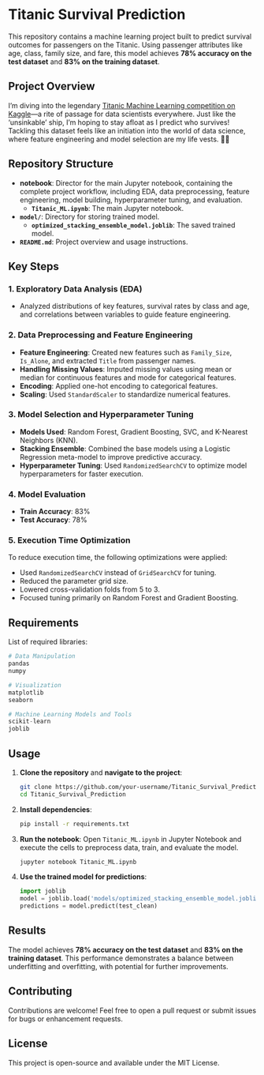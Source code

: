 # Titanic Survival Prediction

This repository contains a machine learning project built to predict survival outcomes for passengers on the Titanic. Using passenger attributes like age, class, family size, and fare, this model achieves **78% accuracy on the test dataset** and **83% on the training dataset**.

## Project Overview

I’m diving into the legendary [Titanic Machine Learning competition on Kaggle](https://www.kaggle.com/c/titanic)—a rite of passage for data scientists everywhere. Just like the ‘unsinkable’ ship, I’m hoping to stay afloat as I predict who survives! Tackling this dataset feels like an initiation into the world of data science, where feature engineering and model selection are my life vests. 🚢🛟

## Repository Structure
- **notebook**: Director for the main Jupyter notebook, containing the complete project workflow, including EDA, data preprocessing, feature engineering, model building, hyperparameter tuning, and evaluation.
  - **`Titanic_ML.ipynb`**: The main Jupyter notebook.
- **`model/`**: Directory for storing trained model.
  - **`optimized_stacking_ensemble_model.joblib`**: The saved trained model.
- **`README.md`**: Project overview and usage instructions.

## Key Steps

### 1. Exploratory Data Analysis (EDA)

- Analyzed distributions of key features, survival rates by class and age, and correlations between variables to guide feature engineering.

### 2. Data Preprocessing and Feature Engineering

- **Feature Engineering**: Created new features such as `Family_Size`, `Is_Alone`, and extracted `Title` from passenger names.
- **Handling Missing Values**: Imputed missing values using mean or median for continuous features and mode for categorical features.
- **Encoding**: Applied one-hot encoding to categorical features.
- **Scaling**: Used `StandardScaler` to standardize numerical features.

### 3. Model Selection and Hyperparameter Tuning

- **Models Used**: Random Forest, Gradient Boosting, SVC, and K-Nearest Neighbors (KNN).
- **Stacking Ensemble**: Combined the base models using a Logistic Regression meta-model to improve predictive accuracy.
- **Hyperparameter Tuning**: Used `RandomizedSearchCV` to optimize model hyperparameters for faster execution.

### 4. Model Evaluation

- **Train Accuracy**: 83%
- **Test Accuracy**: 78%

### 5. Execution Time Optimization

To reduce execution time, the following optimizations were applied:
- Used `RandomizedSearchCV` instead of `GridSearchCV` for tuning.
- Reduced the parameter grid size.
- Lowered cross-validation folds from 5 to 3.
- Focused tuning primarily on Random Forest and Gradient Boosting.

## Requirements

List of required libraries:
```python
# Data Manipulation
pandas
numpy

# Visualization
matplotlib
seaborn

# Machine Learning Models and Tools
scikit-learn
joblib
```

## Usage

1. **Clone the repository** and **navigate to the project**:
   ```bash
   git clone https://github.com/your-username/Titanic_Survival_Prediction.git
   cd Titanic_Survival_Prediction
   ```

2. **Install dependencies**:
   ```bash
   pip install -r requirements.txt
   ```

3. **Run the notebook**:
   Open `Titanic_ML.ipynb` in Jupyter Notebook and execute the cells to preprocess data, train, and evaluate the model.
   ```bash
   jupyter notebook Titanic_ML.ipynb
   ```

4. **Use the trained model for predictions**:
   ```python
   import joblib
   model = joblib.load('models/optimized_stacking_ensemble_model.joblib')
   predictions = model.predict(test_clean)
   ```

## Results

The model achieves **78% accuracy on the test dataset** and **83% on the training dataset**. This performance demonstrates a balance between underfitting and overfitting, with potential for further improvements.

## Contributing

Contributions are welcome! Feel free to open a pull request or submit issues for bugs or enhancement requests.

## License

This project is open-source and available under the MIT License.
